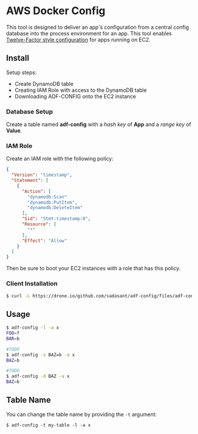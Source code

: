 ﻿# AWS Docker Config

This tool is designed to deliver an app's configuration from a central config database into the process environment for an app. This tool enables [Twelve-Factor style configuration](http://12factor.net/config) for apps running on EC2.

## Install
Setup steps:

* Create DynamoDB table
* Creating IAM Role with access to the DynamoDB table
* Downloading ADF-CONFIG onto the EC2 instance

### Database Setup
Create a table named **adf-config** with a *hash key* of **App** and a *range key* of **Value**.

### IAM Role
Create an IAM role with the following policy:
```json
{
  "Version": "timestamp",
  "Statement": [
    {
      "Action": [
        "dynamodb:Scan"
        "dynamodb:PutItem",
        "dynamodb:DeleteItem"
      ],
      "Sid": "Stmt:timestamp:0",
      "Resource": [
        "*"
      ],
      "Effect": "Allow"
    }
  ]
}
```

Then be sure to boot your EC2 instances with a role that has this policy.

### Client Installation

```bash
$ curl -L https://drone.io/github.com/sadasant/adf-config/files/adf-config > adf-config
```

## Usage

```bash
$ adf-config -l -a x
FOO=f
BAR=b

#TODO
$ adf-config -s BAZ=b -a x
BAZ=b

#TODO
$ adf-config -d BAZ -a x
BAZ=b
```

## Table Name

You can change the table name by providing the `-t` argument:

```
$ adf-config -t my-table -l -a x
```

